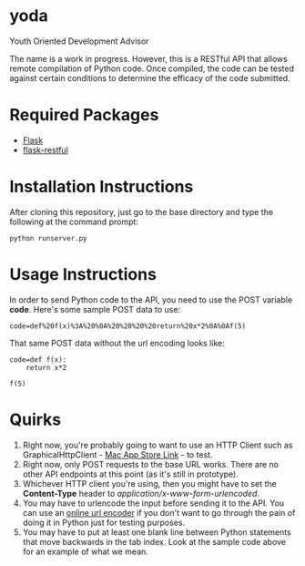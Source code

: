 yoda
====

Youth Oriented Development Advisor

The name is a work in progress. However, this is a RESTful API that allows remote compilation of Python code. Once compiled, the code can be tested against certain conditions to determine the efficacy of the code submitted.

Required Packages
====

* [Flask](http://flask.pocoo.org)
* [flask-restful](http://flask-restful.readthedocs.org)

Installation Instructions
====

After cloning this repository, just go to the base directory and type the following at the command prompt:
```
python runserver.py
```

Usage Instructions
====

In order to send Python code to the API, you need to use the POST variable **code**. Here's some sample POST data to use:
```
code=def%20f(x)%3A%20%0A%20%20%20%20return%20x*2%0A%0Af(5)
```
That same POST data without the url encoding looks like:
```
code=def f(x): 
    return x*2

f(5)
```

Quirks
====

1. Right now, you're probably going to want to use an HTTP Client such as GraphicalHttpClient - [Mac App Store Link](https://itunes.apple.com/us/app/graphicalhttpclient/id433095876?mt=12) - to test. 
2. Right now, only POST requests to the base URL works. There are no other API endpoints at this point (as it's still in prototype).
3. Whichever HTTP client you're using, then you might have to set the **Content-Type** header to *application/x-www-form-urlencoded*.
4. You may have to urlencode the input before sending it to the API. You can use an [online url encoder](http://meyerweb.com/eric/tools/dencoder/) if you don't want to go through the pain of doing it in Python just for testing purposes.
5. You may have to put at least one blank line between Python statements that move backwards in the tab index. Look at the sample code above for an example of what we mean.